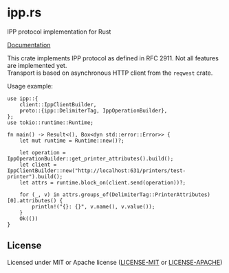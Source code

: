 # ipp.rs

IPP protocol implementation for Rust

[Documentation](https://docs.rs/ipp)

This crate implements IPP protocol as defined in RFC 2911. Not all features are implemented yet.<br/>
Transport is based on asynchronous HTTP client from the `reqwest` crate.

Usage example:

```rust,no_run
use ipp::{
    client::IppClientBuilder,
    proto::{ipp::DelimiterTag, IppOperationBuilder},
};
use tokio::runtime::Runtime;

fn main() -> Result<(), Box<dyn std::error::Error>> {
    let mut runtime = Runtime::new()?;

    let operation = IppOperationBuilder::get_printer_attributes().build();
    let client = IppClientBuilder::new("http://localhost:631/printers/test-printer").build();
    let attrs = runtime.block_on(client.send(operation))?;

    for (_, v) in attrs.groups_of(DelimiterTag::PrinterAttributes)[0].attributes() {
        println!("{}: {}", v.name(), v.value());
    }
    Ok(())
}
```

## License

Licensed under MIT or Apache license ([LICENSE-MIT](https://opensource.org/licenses/MIT) or [LICENSE-APACHE](https://opensource.org/licenses/Apache-2.0))

